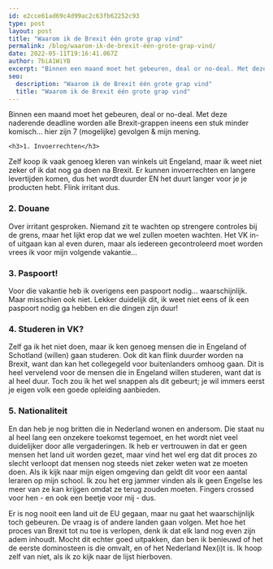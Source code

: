 ```yaml
---
id: e2cce61ad69c4d99ac2c63fb62252c93
type: post
layout: post
title: "Waarom ik de Brexit één grote grap vind"
permalink: /blog/waarom-ik-de-brexit-één-grote-grap-vind/
date: 2022-05-11T19:16:41.067Z
author: 7biA1WiYB
excerpt: "Binnen een maand moet het gebeuren, deal or no-deal. Met deze naderende deadline worden alle Brexit-grappen ineens een stuk minder komisch... hier zijn 7 (mogelijke) gevolgen &amp; mijn mening.  "
seo:
  description: "Waarom ik de Brexit één grote grap vind"
  title: "Waarom ik de Brexit één grote grap vind"
---
```

Binnen een maand moet het gebeuren, deal or no-deal. Met deze naderende deadline worden alle Brexit-grappen ineens een stuk minder komisch... hier zijn 7 (mogelijke) gevolgen &amp; mijn mening.  

    <h3>1. Invoerrechten</h3>
<p>Zelf koop ik vaak genoeg kleren van winkels uit Engeland, maar ik weet niet zeker of ik dat nog ga doen na Brexit. Er kunnen invoerrechten en langere levertijden komen, dus het wordt duurder EN het duurt langer voor je je producten hebt. Flink irritant dus.</p>
<h3>2. Douane</h3>
<p>Over irritant gesproken. Niemand zit te wachten op strengere controles bij de grens, maar het lijkt erop dat we wel zullen moeten wachten. Het VK in- of uitgaan kan al even duren, maar als iedereen gecontroleerd moet worden vrees ik voor mijn volgende vakantie... </p>
<h3>3. Paspoort!</h3>
<p>Voor die vakantie heb ik overigens een paspoort nodig... waarschijnlijk. Maar misschien ook niet. Lekker duidelijk dit, ik weet niet eens of ik een paspoort nodig ga hebben en die dingen zijn duur!</p>
<h3>4. Studeren in VK?</h3>
<p>Zelf ga ik het niet doen, maar ik ken genoeg mensen die in Engeland of Schotland (willen) gaan studeren. Ook dit kan flink duurder worden na Brexit, want dan kan het collegegeld voor buitenlanders omhoog gaan. Dit is heel vervelend voor de mensen die in Engeland willen studeren, want dat is al heel duur. Toch zou ik het wel snappen als dit gebeurt; je wil immers eerst je eigen volk een goede opleiding aanbieden. </p>
<h3>5. Nationaliteit</h3>
<p>En dan heb je nog britten die in Nederland wonen en andersom. Die staat nu al heel lang een onzekere toekomst tegemoet, en het wordt niet veel duidelijker door alle vergaderingen. Ik heb er vertrouwen in dat er geen mensen het land uit worden gezet, maar vind het wel erg dat dit proces zo slecht verloopt dat mensen nog steeds niet zeker weten wat ze moeten doen. Als ik kijk naar mijn eigen omgeving dan geldt dit voor een aantal leraren op mijn school. Ik zou het erg jammer vinden als ik geen Engelse les meer van ze kan krijgen omdat ze terug zouden moeten. Fingers crossed voor hen - en ook een beetje voor mij - dus.</p>
<p>Er is nog nooit een land uit de EU gegaan, maar nu gaat het waarschijnlijk toch gebeuren. De vraag is of andere landen gaan volgen. Met hoe het proces van Brexit tot nu toe is verlopen, denk ik dat elk land nog even zijn adem inhoudt. Mocht dit echter goed uitpakken, dan ben ik benieuwd of het de eerste dominosteen is die omvalt, en of het Nederland Nex(i)t is. Ik hoop zelf van niet, als ik zo kijk naar de lijst hierboven.</p>  
